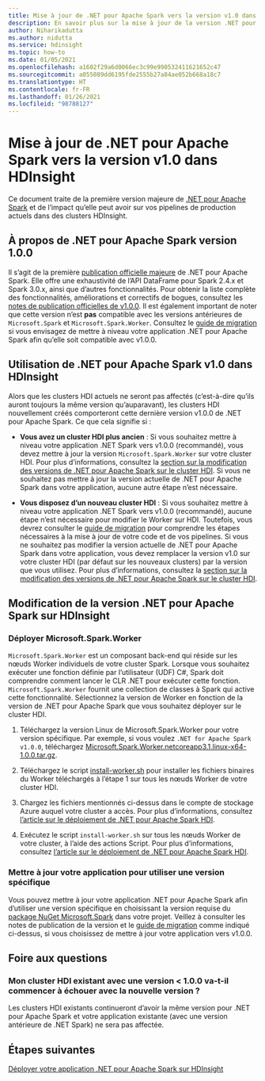 ```yaml
---
title: Mise à jour de .NET pour Apache Spark vers la version v1.0 dans HDI
description: En savoir plus sur la mise à jour de la version .NET pour Apache Spark vers 1.0 dans HDI et sur la façon dont cela affecte votre code et vos clusters existants.
author: Niharikadutta
ms.author: nidutta
ms.service: hdinsight
ms.topic: how-to
ms.date: 01/05/2021
ms.openlocfilehash: a1602f29a6d0066ec3c99e990532411621652c47
ms.sourcegitcommit: a055089dd6195fde2555b27a84ae052b668a18c7
ms.translationtype: HT
ms.contentlocale: fr-FR
ms.lasthandoff: 01/26/2021
ms.locfileid: "98788127"
---
```

# <a name="updating-net-for-apache-spark-to-version-v10--in-hdinsight"></a>Mise à jour de .NET pour Apache Spark vers la version v1.0 dans HDInsight

Ce document traite de la première version majeure de [.NET pour Apache Spark](https://github.com/dotnet/spark) et de l’impact qu’elle peut avoir sur vos pipelines de production actuels dans des clusters HDInsight.

## <a name="about-net-for-apache-spark-version-100"></a>À propos de .NET pour Apache Spark version 1.0.0

Il s’agit de la première [publication officielle majeure](https://github.com/dotnet/spark/releases/tag/v1.0.0) de .NET pour Apache Spark. Elle offre une exhaustivité de l’API DataFrame pour Spark 2.4.x et Spark 3.0.x, ainsi que d’autres fonctionnalités. Pour obtenir la liste complète des fonctionnalités, améliorations et correctifs de bogues, consultez les [notes de publication officielles de v1.0.0](https://github.com/dotnet/spark/blob/master/docs/release-notes/1.0.0/release-1.0.0.md).
Il est également important de noter que cette version n’est **pas** compatible avec les versions antérieures de `Microsoft.Spark` et `Microsoft.Spark.Worker`. Consultez le [guide de migration](https://github.com/dotnet/spark/blob/master/docs/migration-guide.md#upgrading-from-microsoftspark-0x-to-10) si vous envisagez de mettre à niveau votre application .NET pour Apache Spark afin qu’elle soit compatible avec v1.0.0.

## <a name="using-net-for-apache-spark-v10-in-hdinsight"></a>Utilisation de .NET pour Apache Spark v1.0 dans HDInsight

Alors que les clusters HDI actuels ne seront pas affectés (c’est-à-dire qu’ils auront toujours la même version qu’auparavant), les clusters HDI nouvellement créés comporteront cette dernière version v1.0.0 de .NET pour Apache Spark. Ce que cela signifie si :

- **Vous avez un cluster HDI plus ancien** : Si vous souhaitez mettre à niveau votre application .NET Spark vers v1.0.0 (recommandé), vous devez mettre à jour la version `Microsoft.Spark.Worker` sur votre cluster HDI. Pour plus d’informations, consultez la [section sur la modification des versions de .NET pour Apache Spark sur le cluster HDI](#changing-net-for-apache-spark-version-on-hdinsight).
Si vous ne souhaitez pas mettre à jour la version actuelle de .NET pour Apache Spark dans votre application, aucune autre étape n’est nécessaire.  

- **Vous disposez d’un nouveau cluster HDI** : Si vous souhaitez mettre à niveau votre application .NET Spark vers v1.0.0 (recommandé), aucune étape n’est nécessaire pour modifier le Worker sur HDI. Toutefois, vous devrez consulter le [guide de migration](https://github.com/dotnet/spark/blob/master/docs/migration-guide.md#upgrading-from-microsoftspark-0x-to-10) pour comprendre les étapes nécessaires à la mise à jour de votre code et de vos pipelines.
Si vous ne souhaitez pas modifier la version actuelle de .NET pour Apache Spark dans votre application, vous devez remplacer la version v1.0 sur votre cluster HDI (par défaut sur les nouveaux clusters) par la version que vous utilisez. Pour plus d’informations, consultez la [section sur la modification des versions de .NET pour Apache Spark sur le cluster HDI](spark-dotnet-version-update.md#changing-net-for-apache-spark-version-on-hdinsight).  

## <a name="changing-net-for-apache-spark-version-on-hdinsight"></a>Modification de la version .NET pour Apache Spark sur HDInsight

### <a name="deploy-microsoftsparkworker"></a>Déployer Microsoft.Spark.Worker

`Microsoft.Spark.Worker` est un composant back-end qui réside sur les nœuds Worker individuels de votre cluster Spark. Lorsque vous souhaitez exécuter une fonction définie par l’utilisateur (UDF) C#, Spark doit comprendre comment lancer le CLR .NET pour exécuter cette fonction. `Microsoft.Spark.Worker` fournit une collection de classes à Spark qui active cette fonctionnalité. Sélectionnez la version de Worker en fonction de la version de .NET pour Apache Spark que vous souhaitez déployer sur le cluster HDI.

1. Téléchargez la version Linux de Microsoft.Spark.Worker pour votre version spécifique. Par exemple, si vous voulez `.NET for Apache Spark v1.0.0`, téléchargez [Microsoft.Spark.Worker.netcoreapp3.1.linux-x64-1.0.0.tar.gz](https://github.com/dotnet/spark/releases/tag/v1.0.0).  

2. Téléchargez le script [install-worker.sh](https://github.com/dotnet/spark/blob/master/deployment/install-worker.sh) pour installer les fichiers binaires du Worker téléchargés à l’étape 1 sur tous les nœuds Worker de votre cluster HDI.  

3. Chargez les fichiers mentionnés ci-dessus dans le compte de stockage Azure auquel votre cluster a accès. Pour plus d’informations, consultez [l’article sur le déploiement de .NET pour Apache Spark HDI](/dotnet/spark/tutorials/hdinsight-deployment#upload-files-to-azure).

4. Exécutez le script `install-worker.sh` sur tous les nœuds Worker de votre cluster, à l’aide des actions Script. Pour plus d’informations, consultez [l’article sur le déploiement de .NET pour Apache Spark HDI](/dotnet/spark/tutorials/hdinsight-deployment#run-the-hdinsight-script-action).

### <a name="update-your-application-to-use-specific-version"></a>Mettre à jour votre application pour utiliser une version spécifique

Vous pouvez mettre à jour votre application .NET pour Apache Spark afin d’utiliser une version spécifique en choisissant la version requise du [package NuGet Microsoft.Spark](https://www.nuget.org/packages/Microsoft.Spark/) dans votre projet. Veillez à consulter les notes de publication de la version et le [guide de migration](https://github.com/dotnet/spark/blob/master/docs/migration-guide.md#upgrading-from-microsoftspark-0x-to-10) comme indiqué ci-dessus, si vous choisissez de mettre à jour votre application vers v1.0.0.

## <a name="faqs"></a>Foire aux questions

### <a name="will-my-existing-hdi-cluster-with-version--100-start-failing-with-the-new-release"></a>Mon cluster HDI existant avec une version < 1.0.0 va-t-il commencer à échouer avec la nouvelle version ?

Les clusters HDI existants continueront d’avoir la même version pour .NET pour Apache Spark et votre application existante (avec une version antérieure de .NET Spark) ne sera pas affectée.

## <a name="next-steps"></a>Étapes suivantes

[Déployer votre application .NET pour Apache Spark sur HDInsight](/dotnet/spark/tutorials/hdinsight-deployment)